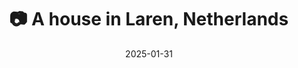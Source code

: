 ---
title: '📷 A house in Laren, Netherlands'
date: '2025-01-31'
image: 'https://cdn.diblasio.social/static/photos/2025/20250131_143939.jpg'
thumbnail: 'https://cdn.diblasio.social/static/photos/2025/thumbnails/20250131_143939.jpg'
alt_text: "A quaint cottage with green shutters and ivy-covered walls in Laren, Netherlands."
tags:
  - "#Photography"
  - "#Netherlands"
  - "#Laren"
  - "#Cottage"
  - "#Architecture"
  - "#NoordHolland"
  - "#ShotOniPhone"
  - "#Halide"
  - "#ProcessZero"
description: ''
created_date: '2025-01-31'
location: "Mauve, Brink, Laren, Noord-Holland, Nederland, 1251 KR, Nederland"
exif_data: "Apple iPhone 15 Pro 2.22mm f/2.2 (1/390 | f/2.2 | ISO 40)"
draft: false
---